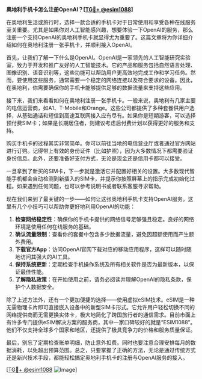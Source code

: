 **奥地利手机卡怎么注册OpenAI？[[TG💪+ @esim1088](https://t.me/s/esim1088)]**

在奥地利生活或旅行时，选择一款合适的手机卡对于日常使用和享受各种在线服务至关重要。尤其是如果你对人工智能感兴趣，想要体验一下OpenAI的服务，那么注册一个支持OpenAI的奥地利手机卡就显得尤为重要了。这篇文章将为你详细介绍如何在奥地利注册一张手机卡，并顺利接入OpenAI。

首先，让我们了解一下什么是OpenAI。OpenAI是一家领先的人工智能研究实验室，致力于开发和推广友好的人工智能技术。它的产品和服务包括自然语言处理、图像识别、语音识别等，这些功能可以帮助用户更高效地完成工作和学习任务。然而，要使用这些服务，通常需要一个稳定的网络连接以及符合要求的设备。因此，在奥地利，你需要确保你的手机卡能够提供足够的数据流量来支持这些应用。

接下来，我们来看看如何在奥地利注册一张手机卡。一般来说，奥地利有几家主要的电信运营商，如A1、T-Mobile和Orange。这些公司都提供了多种套餐供用户选择，从基础通话和短信到高速互联网接入应有尽有。如果你是短期游客，可以选择预付费SIM卡；如果是长期居住者，则建议考虑后付费计划以获得更好的服务和支持。

购买手机卡的过程其实非常简单。你可以前往当地的电信营业厅或者通过官方网站进行订购。记得带上有效的身份证件（比如护照），因为大多数情况下都需要验证身份信息。此外，还要准备好支付方式，无论是现金还是信用卡都可以接受。

一旦拿到了新买的SIM卡，下一步就是激活它并配置好相关的设置。大多数现代智能手机都会自动检测到新插入的SIM卡，并提示你按照屏幕上的指示完成初始化过程。如果遇到任何问题，也可以参考说明书或者联系客服寻求帮助。

现在我们来到了最关键的一步——如何让这张奥地利手机卡支持OpenAI服务。这里有几个小技巧可以帮助你更好地利用OpenAI的功能：

1. **检查网络稳定性**：确保你的手机卡提供的网络信号足够强且稳定。良好的网络环境是使用任何在线服务的基础。
2. **确认流量限制**：查看你的套餐中包含多少数据流量，避免因超额使用而产生额外费用。
3. **下载官方App**：访问OpenAI官网下载对应的移动应用程序，这样可以随时随地访问其强大的AI工具。
4. **保持系统更新**：定期检查手机操作系统及所有相关软件是否为最新版本，以保证最佳性能。
5. **了解隐私政策**：在开始使用之前，请务必阅读并理解OpenAI的隐私条款，保护个人数据安全。

除了上述方法外，还有一个更加便捷的选择——使用虚拟eSIM技术。eSIM是一种无需物理卡片即可直接嵌入设备中的新型SIM卡形式。它允许用户轻松切换不同的网络提供商而无需更换实体卡，极大地简化了跨国旅行者的通信需求。目前市面上有许多专门提供eSIM解决方案的服务商，其中一家口碑较好的就是“ESIM1088”。他们不仅支持全球多个国家和地区，还提供了极具竞争力的价格和服务质量保证。

最后，别忘了定期检查账单明细，防止意外扣费。同时也要注意合理安排每月的数据消耗，以免超出预算范围。总之，只要掌握了正确的方法，无论是通过传统方式还是新兴技术手段，都能轻松搞定奥地利手机卡的注册与OpenAI服务的接入。

[[TG💪+ @esim1088](https://t.me/s/esim1088) ![Image](https://i.postimg.cc/4NQfJmqS/Snipaste-2025-05-13-00-14-12.png)]